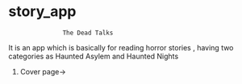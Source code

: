 # story_app
                   The Dead Talks
It is an app which is basically for reading horror stories ,
having two categories as Haunted Asylem and Haunted Nights
1. Cover page->
